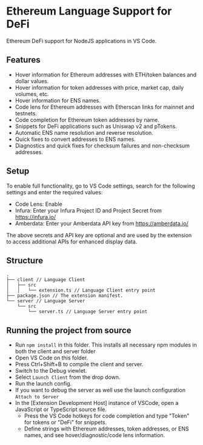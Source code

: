# Ethereum Language Support for DeFi

Ethereum DeFi support for NodeJS applications in VS Code.

## Features

- Hover information for Ethereum addresses with ETH/token balances and dollar values.
- Hover information for token addresses with price, market cap, daily volumes, etc.
- Hover information for ENS names.
- Code lens for Ethereum addresses with Etherscan links for mainnet and testnets.
- Code completion for Ethereum token addresses by name.
- Snippets for DeFi applications such as Uniswap v2 and pTokens.
- Automatic ENS name resolution and reverse resolution.
- Quick fixes to convert addresses to ENS names.
- Diagnostics and quick fixes for checksum failures and non-checksum addresses.

## Setup

To enable full functionality, go to VS Code settings, search for the following settings and enter the required values:
- Code Lens: Enable
- Infura: Enter your Infura Project ID and Project Secret from https://infura.io/
- Amberdata: Enter your Amberdata API key from https://amberdata.io/

The above secrets and API key are optional and are used by the extension to access additional APIs for enhanced display data.

## Structure

```
.
├── client // Language Client
│   ├── src
│   │   └── extension.ts // Language Client entry point
├── package.json // The extension manifest.
└── server // Language Server
    └── src
        └── server.ts // Language Server entry point
```

## Running the project from source

- Run `npm install` in this folder. This installs all necessary npm modules in both the client and server folder
- Open VS Code on this folder.
- Press Ctrl+Shift+B to compile the client and server.
- Switch to the Debug viewlet.
- Select `Launch Client` from the drop down.
- Run the launch config.
- If you want to debug the server as well use the launch configuration `Attach to Server`
- In the [Extension Development Host] instance of VSCode, open a JavaScript or TypeScript source file.
  - Press the VS Code hotkeys for code completion and type "Token" for tokens or "DeFi" for snippets.
  - Define strings with Ethereum addresses, token addresses, or ENS names, and see hover/diagnostic/code lens information.
